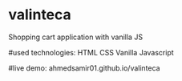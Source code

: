 # valinteca
Shopping cart application with vanilla JS 

#used technologies:
    HTML
    CSS
    Vanilla Javascript

#live demo: ahmedsamir01.github.io/valinteca
